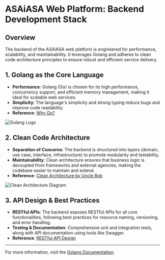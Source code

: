 # ASAiASA Web Platform: Backend Development Stack

## Overview
The backend of the ASAiASA web platform is engineered for performance, scalability, and maintainability. It leverages Golang and adheres to clean code architecture principles to ensure robust and efficient service delivery.

## 1. Golang as the Core Language
- **Performance**: Golang (Go) is chosen for its high performance, concurrency support, and efficient memory management, making it ideal for scalable web services.
- **Simplicity**: The language's simplicity and strong typing reduce bugs and improve code readability.
- **Reference**: [Why Go?](https://go.dev/doc/why-go)

![Golang Logo](https://blog.golang.org/go-brand/Go-Logo/PNG/Go-Logo_Blue.png)

## 2. Clean Code Architecture
- **Separation of Concerns**: The backend is structured into layers (domain, use case, interface, infrastructure) to promote modularity and testability.
- **Maintainability**: Clean architecture ensures that business logic is decoupled from frameworks and external agencies, making the codebase easier to maintain and extend.
- **Reference**: [Clean Architecture by Uncle Bob](https://8thlight.com/blog/uncle-bob/2012/08/13/the-clean-architecture.html)

![Clean Architecture Diagram](https://miro.medium.com/v2/resize:fit:1400/format:webp/1*ZdlHz8I6qFqI5pG6a8bI7w.png)

## 3. API Design & Best Practices
- **RESTful APIs**: The backend exposes RESTful APIs for all core functionalities, following best practices for resource naming, versioning, and error handling.
- **Testing & Documentation**: Comprehensive unit and integration tests, along with API documentation using tools like Swagger.
- **Reference**: [RESTful API Design](https://restfulapi.net/)

---

For more information, visit the [Golang Documentation](https://go.dev/doc/). 